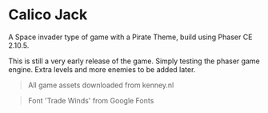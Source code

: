 # Calico Jack
A Space invader type of game with a Pirate Theme, build using Phaser CE 2.10.5.

This is still a very early release of the game. Simply testing the phaser game engine. Extra levels and more enemies to be added later.

> All game assets downloaded from kenney.nl

> Font 'Trade Winds' from Google Fonts
